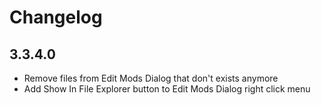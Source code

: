 # Changelog

## 3.3.4.0

- Remove files from Edit Mods Dialog that don't exists anymore
- Add Show In File Explorer button to Edit Mods Dialog right click menu
